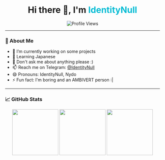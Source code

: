 <h1 align="center">Hi there 👋, I'm <span style="color:#00bcd4">IdentityNull</span></h1>

<p align="center">
  <img src="https://komarev.com/ghpvc/?username=IdentityNulll&label=Profile%20views&color=0e75b6&style=flat" alt="Profile Views" />
</p>

---

### 🧠 About Me

- 🔭 I’m currently working on some projects
- 🌱 Learning Japanese
- 💬 Don't ask me about anything please :) 
- 📫 Reach me on Telegram: [@IdentityNull](https://t.me/IdentityNull)  
- 😄 Pronouns: IdentityNull, Nydo
- ⚡ Fun fact: I'm boring and an AMBIVERT person :|

---

### 📈 GitHub Stats

<p align="center">
  <img src="https://github-readme-stats.vercel.app/api?username=IdentityNulll&show_icons=true&theme=tokyonight&hide_title=true" height="150"/>
  <img src="https://github-readme-streak-stats.herokuapp.com?user=IdentityNulll&theme=tokyonight&hide_border=true" height="150"/>
  <img src="https://github-readme-stats.vercel.app/api/top-langs/?username=IdentityNulll&layout=compact&theme=tokyonight" height="150"/>
</p>
